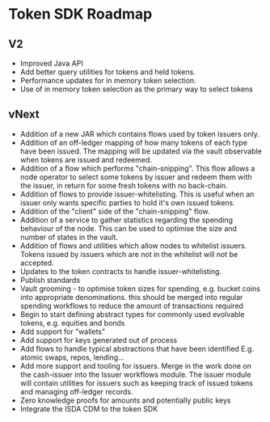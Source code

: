 # Token SDK Roadmap

## V2

* Improved Java API
* Add better query utilities for tokens and held tokens.
* Performance updates for in memory token selection.
* Use of in memory token selection as the primary way to select tokens

## vNext

* Addition of a new JAR which contains flows used by token issuers only.
* Addition of an off-ledger mapping of how many tokens of each type have been issued. The mapping will be updated via the vault observable when tokens are issued and redeemed.
* Addition of a flow which performs "chain-snipping". This flow allows a node operator to select some tokens by issuer and redeem them with the issuer, in return for some fresh tokens with no back-chain.
* Addition of flows to provide issuer-whitelisting. This is useful when an issuer only wants specific parties to hold it's own issued tokens.
* Addition of the "client" side of the "chain-snipping" flow.
* Addition of a service to gather statistics regarding the spending behaviour of the node. This can be used to optimise the size and number of states in the vault.
* Addition of flows and utilities which allow nodes to whitelist issuers. Tokens issued by issuers which are not in the whitelist will not be accepted.
* Updates to the token contracts to handle issuer-whitelisting.
* Publish standards
* Vault grooming - to optimise token sizes for spending, e.g. bucket coins into appropriate denominations. this should be merged into regular spending workflows to reduce the amount of transactions required
* Begin to start defining abstract types for commonly used evolvable tokens, e.g. equities and bonds
* Add support for "wallets"
* Add support for keys generated out of process
* Add flows to handle typical abstractions that have been identified E.g. atomic swaps, repos, lending...
* Add more support and tooling for issuers. Merge in the work done on the cash-issuer into the Issuer workflows module. The issuer module will contain utilities for issuers such as keeping track of issued tokens and managing off-ledger records.
* Zero knowledge proofs for amounts and potentially public keys
* Integrate the ISDA CDM to the token SDK
